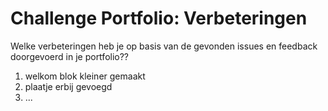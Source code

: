 # Challenge Portfolio: Verbeteringen

Welke verbeteringen heb je op basis van de gevonden issues en feedback doorgevoerd in je portfolio??

1. welkom blok kleiner gemaakt
2. plaatje erbij gevoegd
3. ...